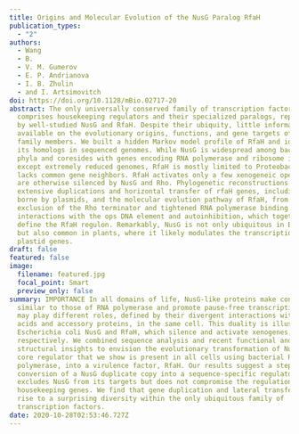 ```yaml
---
title: Origins and Molecular Evolution of the NusG Paralog RfaH
publication_types:
  - "2"
authors:
  - Wang
  - B.
  - V. M. Gumerov
  - E. P. Andrianova
  - I. B. Zhulin
  - and I. Artsimovitch
doi: https://doi.org/10.1128/mBio.02717-20
abstract: The only universally conserved family of transcription factors
  comprises housekeeping regulators and their specialized paralogs, represented
  by well-studied NusG and RfaH. Despite their ubiquity, little information is
  available on the evolutionary origins, functions, and gene targets of the NusG
  family members. We built a hidden Markov model profile of RfaH and identified
  its homologs in sequenced genomes. While NusG is widespread among bacterial
  phyla and coresides with genes encoding RNA polymerase and ribosome in all
  except extremely reduced genomes, RfaH is mostly limited to Proteobacteria and
  lacks common gene neighbors. RfaH activates only a few xenogeneic operons that
  are otherwise silenced by NusG and Rho. Phylogenetic reconstructions reveal
  extensive duplications and horizontal transfer of rfaH genes, including those
  borne by plasmids, and the molecular evolution pathway of RfaH, from “early”
  exclusion of the Rho terminator and tightened RNA polymerase binding to “late”
  interactions with the ops DNA element and autoinhibition, which together
  define the RfaH regulon. Remarkably, NusG is not only ubiquitous in Bacteria
  but also common in plants, where it likely modulates the transcription of
  plastid genes.
draft: false
featured: false
image:
  filename: featured.jpg
  focal_point: Smart
  preview_only: false
summary: IMPORTANCE In all domains of life, NusG-like proteins make contacts
  similar to those of RNA polymerase and promote pause-free transcription yet
  may play different roles, defined by their divergent interactions with nucleic
  acids and accessory proteins, in the same cell. This duality is illustrated by
  Escherichia coli NusG and RfaH, which silence and activate xenogenes,
  respectively. We combined sequence analysis and recent functional and
  structural insights to envision the evolutionary transformation of NusG, a
  core regulator that we show is present in all cells using bacterial RNA
  polymerase, into a virulence factor, RfaH. Our results suggest a stepwise
  conversion of a NusG duplicate copy into a sequence-specific regulator which
  excludes NusG from its targets but does not compromise the regulation of
  housekeeping genes. We find that gene duplication and lateral transfer give
  rise to a surprising diversity within the only ubiquitous family of
  transcription factors.
date: 2020-10-28T02:53:46.727Z
---
```

